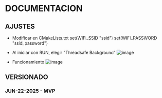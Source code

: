 # DOCUMENTACION

## AJUSTES
- Modificar en CMakeLists.txt
set(WIFI_SSID "ssid")
set(WIFI_PASSWORD "ssid_password")

- Al iniciar con RUN, elegir "Threadsafe Background"
![image](https://github.com/user-attachments/assets/8874f34e-ca01-433a-b1af-8318d722eb3a)

- Funcionamiento
![image](https://github.com/user-attachments/assets/1b875ddd-b78a-47ec-834c-4e510a72ddde)

## VERSIONADO
### JUN-22-2025 - MVP
